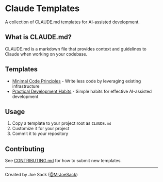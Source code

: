 # Claude Templates

A collection of CLAUDE.md templates for AI-assisted development.

## What is CLAUDE.md?

CLAUDE.md is a markdown file that provides context and guidelines to Claude when working on your codebase.

## Templates

- [Minimal Code Principles](./minimal-code-principles.md) - Write less code by leveraging existing infrastructure
- [Practical Development Habits](./practical-development-habits.md) - Simple habits for effective AI-assisted development

## Usage

1. Copy a template to your project root as `CLAUDE.md`
2. Customize it for your project
3. Commit it to your repository

## Contributing

See [CONTRIBUTING.md](./CONTRIBUTING.md) for how to submit new templates.

---

Created by Joe Sack ([@MrJoeSack](https://github.com/MrJoeSack))